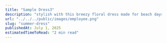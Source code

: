 ```yaml
---
title: "Sample Dress3"
description: "stylish with this breezy floral dress made for beach days, picnics, and warm evenings out."
url: "../../../public/images/employee.png"
slug: "summer-dress"
publishedAt: July 1, 2025
estimatedTimeToRead: "2 min read"
---
```

